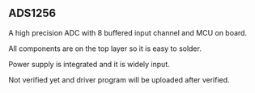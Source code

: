 ## ADS1256
A high precision ADC with 8 buffered input channel and MCU on board.

All components are on the top layer so it is easy to solder.

Power supply is integrated and it is widely input.

Not verified yet and driver program will be uploaded after verified.
